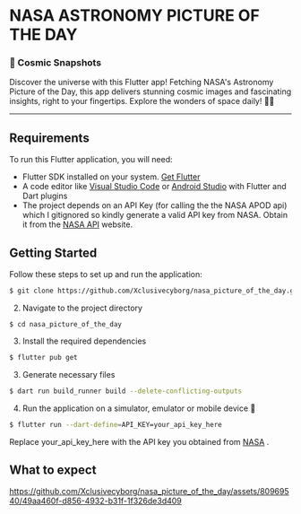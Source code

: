 # NASA ASTRONOMY PICTURE OF THE DAY
  
### 🌌 Cosmic Snapshots
Discover the universe with this Flutter app! Fetching NASA's Astronomy Picture of the Day, this app delivers stunning cosmic images and fascinating insights, right to your fingertips. Explore the wonders of space daily! 🚀✨

---
## Requirements
To run this Flutter application, you will need:

* Flutter SDK installed on your system. [Get Flutter](https://flutter.dev/docs/get-started/install)
* A code editor like [Visual Studio Code](https://code.visualstudio.com/) or [Android Studio](https://developer.android.com/studio) with Flutter and Dart plugins
* The project depends on an API Key (for calling the the NASA APOD api) which I gitignored so kindly generate a valid API key from NASA. Obtain it from the [NASA API](https://api.nasa.gov/) website.



## Getting Started
Follow these steps to set up and run the application:

```sh
$ git clone https://github.com/Xclusivecyborg/nasa_picture_of_the_day.git
```

2. Navigate to the project directory

```
$ cd nasa_picture_of_the_day
```

3. Install the required dependencies

```sh
$ flutter pub get
```

3. Generate necessary files

```sh
$ dart run build_runner build --delete-conflicting-outputs
```

4. Run the application on a simulator, emulator or mobile device 🚀

```sh
$ flutter run --dart-define=API_KEY=your_api_key_here
```
Replace your_api_key_here with the API key you obtained from [NASA](https://api.nasa.gov/) .

## What to expect 



https://github.com/Xclusivecyborg/nasa_picture_of_the_day/assets/80969540/49aa460f-d856-4932-b31f-1f326de3d409


